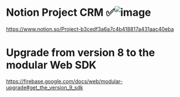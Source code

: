 # Notion Project CRM ✅![image](https://user-images.githubusercontent.com/93875389/216938951-096bbbfd-35c9-4ee5-a702-7097a9db2e55.png)
https://www.notion.so/Project-b3cedf3a6a7c4b418817a431aac40eba

# Upgrade from version 8 to the modular Web SDK
https://firebase.google.com/docs/web/modular-upgrade#get_the_version_9_sdk
